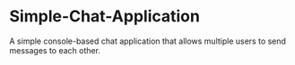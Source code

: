 # Simple-Chat-Application
A simple console-based chat application that allows multiple users to send messages to each other.




